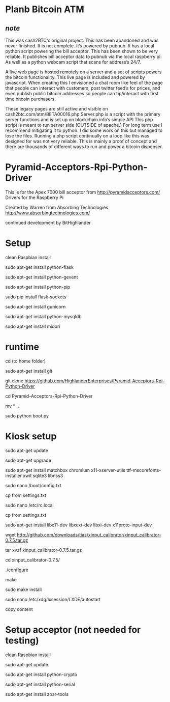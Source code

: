Planb Bitcoin ATM
=============

*note*
-----
This was cash2BTC's original project. This has been abandoned and was never finished. It is not complete. It’s powered by pubnub. It has a local python script powering the bill acceptor. This has been shown to be very reliable. It publishes bill acceptor data to pubnub via the local raspberry pi. As well as a python webcam script that scans for address’s 24/7.


A live web page is hosted remotely on a server and a set of scripts powers the bitcoin functionality. This live page is included and powered by javascript. When creating this I envisioned a chat room like feel of the page that people can interact with customers, post twitter feed’s for prices, and even publish public bitcoin addresses so people can tip/interact with first time bitcoin purchasers.


These legacy pages are still active and visible on cash2btc.com/atm/BETA00016.php
 Server.php is a script with the primary server functions and is set up on blockchain.info’s simple API
This php script is meant to run server side (OUTSIDE of apache.) For long term use I recommend mitigating it to python. I did some work on this but managed to lose the files. Running a php script continually on a loop like this was designed for was not very reliable. 
This is mainly a proof of concept and there are thousands of different ways to run and power a bitcoin dispenser. 


Pyramid-Acceptors-Rpi-Python-Driver
===================================

This is for the Apex 7000 bill acceptor from http://pyramidacceptors.com/ Drivers for the Raspberry Pi

Created by 
Warren from Absorbing Technologies http://www.absorbingtechnologies.com/

continued development by BitHighlander



Setup
===================

clean Raspbian install

sudo apt-get install python-flask

sudo apt-get install python-gevent

sudo apt-get install python-pip

sudo pip install flask-sockets

sudo apt-get install gunicorn

sudo apt-get install python-mysqldb

sudo apt-get install midori



runtime
========


cd (to home folder)

sudo apt-get install git

git clone https://github.com/HighlanderEnterprises/Pyramid-Acceptors-Rpi-Python-Driver

cd Pyramid-Acceptors-Rpi-Python-Driver

mv * ..

sudo python boot.py



Kiosk setup
===============


sudo apt-get update

sudo apt-get upgrade

sudo apt-get install matchbox chromium x11-xserver-utils ttf-mscorefonts-installer xwit sqlite3 libnss3

sudo nano /boot/config.txt

cp from settings.txt

sudo nano /etc/rc.local

cp from settings.txt

sudo apt-get install libx11-dev libxext-dev libxi-dev x11proto-input-dev

wget http://github.com/downloads/tias/xinput_calibrator/xinput_calibrator-0.7.5.tar.gz

tar xvzf xinput_calibrator-0.7.5.tar.gz

cd xinput_calibrator-0.7.5/

./configure 

make 

sudo make install

sudo nano /etc/xdg/lxsession/LXDE/autostart 

copy content




Setup acceptor (not needed for testing)
===================

clean Raspbian install

sudo apt-get update

sudo apt-get install python-crypto

sudo apt-get install python-serial

sudo apt-get install zbar-tools
